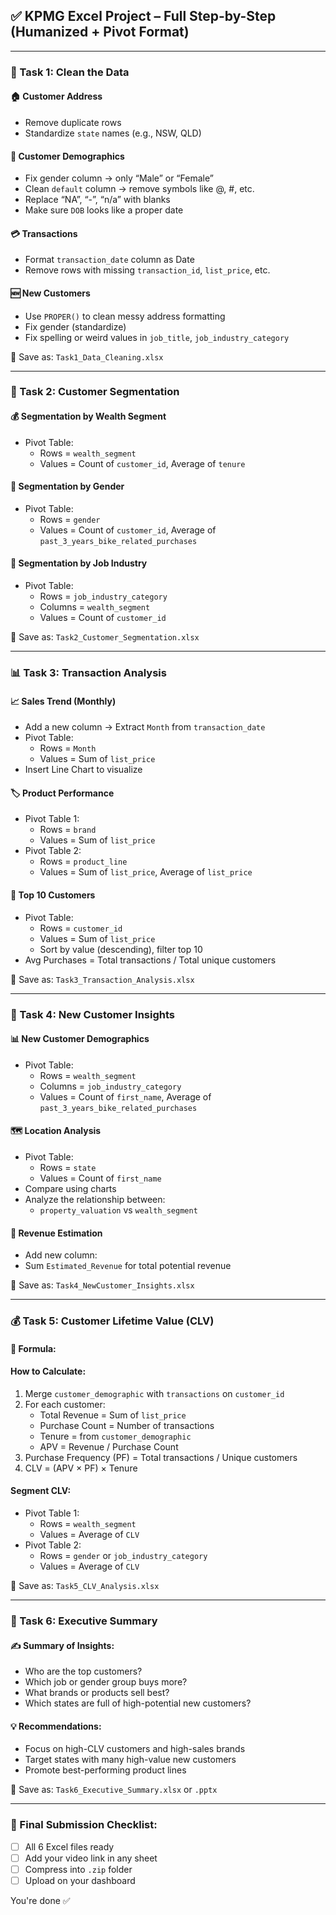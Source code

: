## ✅ KPMG Excel Project – Full Step-by-Step (Humanized + Pivot Format)

---

### 🧹 Task 1: Clean the Data

#### 🏠 Customer Address
- Remove duplicate rows
- Standardize `state` names (e.g., NSW, QLD)

#### 👤 Customer Demographics
- Fix gender column → only “Male” or “Female”
- Clean `default` column → remove symbols like @, #, etc.
- Replace “NA”, “-”, “n/a” with blanks
- Make sure `DOB` looks like a proper date

#### 💳 Transactions
- Format `transaction_date` column as Date
- Remove rows with missing `transaction_id`, `list_price`, etc.

#### 🆕 New Customers
- Use `PROPER()` to clean messy address formatting
- Fix gender (standardize)
- Fix spelling or weird values in `job_title`, `job_industry_category`

💾 Save as: `Task1_Data_Cleaning.xlsx`

---

### 👥 Task 2: Customer Segmentation

#### 💰 Segmentation by Wealth Segment
- Pivot Table:
  - Rows = `wealth_segment`
  - Values = Count of `customer_id`, Average of `tenure`

#### 🚻 Segmentation by Gender
- Pivot Table:
  - Rows = `gender`
  - Values = Count of `customer_id`, Average of `past_3_years_bike_related_purchases`

#### 🏢 Segmentation by Job Industry
- Pivot Table:
  - Rows = `job_industry_category`
  - Columns = `wealth_segment`
  - Values = Count of `customer_id`

💾 Save as: `Task2_Customer_Segmentation.xlsx`

---

### 📊 Task 3: Transaction Analysis

#### 📈 Sales Trend (Monthly)
- Add a new column → Extract `Month` from `transaction_date`
- Pivot Table:
  - Rows = `Month`
  - Values = Sum of `list_price`
- Insert Line Chart to visualize

#### 🏷️ Product Performance
- Pivot Table 1:
  - Rows = `brand`
  - Values = Sum of `list_price`
- Pivot Table 2:
  - Rows = `product_line`
  - Values = Sum of `list_price`, Average of `list_price`

#### 👑 Top 10 Customers
- Pivot Table:
  - Rows = `customer_id`
  - Values = Sum of `list_price`
  - Sort by value (descending), filter top 10
- Avg Purchases = Total transactions / Total unique customers

💾 Save as: `Task3_Transaction_Analysis.xlsx`

---

### 🔎 Task 4: New Customer Insights

#### 📊 New Customer Demographics
- Pivot Table:
  - Rows = `wealth_segment`
  - Columns = `job_industry_category`
  - Values = Count of `first_name`, Average of `past_3_years_bike_related_purchases`

#### 🗺️ Location Analysis
- Pivot Table:
  - Rows = `state`
  - Values = Count of `first_name`
- Compare using charts
- Analyze the relationship between:
  - `property_valuation` vs `wealth_segment`

#### 💸 Revenue Estimation
- Add new column:
- Sum `Estimated_Revenue` for total potential revenue

💾 Save as: `Task4_NewCustomer_Insights.xlsx`

---

### 💰 Task 5: Customer Lifetime Value (CLV)

#### 📏 Formula:

#### How to Calculate:
1. Merge `customer_demographic` with `transactions` on `customer_id`
2. For each customer:
   - Total Revenue = Sum of `list_price`
   - Purchase Count = Number of transactions
   - Tenure = from `customer_demographic`
   - APV = Revenue / Purchase Count
3. Purchase Frequency (PF) = Total transactions / Unique customers
4. CLV = (APV × PF) × Tenure

#### Segment CLV:
- Pivot Table 1:
  - Rows = `wealth_segment`
  - Values = Average of `CLV`
- Pivot Table 2:
  - Rows = `gender` or `job_industry_category`
  - Values = Average of `CLV`

💾 Save as: `Task5_CLV_Analysis.xlsx`

---

### 🧠 Task 6: Executive Summary

#### ✍️ Summary of Insights:
- Who are the top customers?
- Which job or gender group buys more?
- What brands or products sell best?
- Which states are full of high-potential new customers?

#### 💡 Recommendations:
- Focus on high-CLV customers and high-sales brands
- Target states with many high-value new customers
- Promote best-performing product lines

💾 Save as: `Task6_Executive_Summary.xlsx` or `.pptx`

---

### 🧳 Final Submission Checklist:
- [ ] All 6 Excel files ready
- [ ] Add your video link in any sheet
- [ ] Compress into `.zip` folder
- [ ] Upload on your dashboard

You're done ✅
